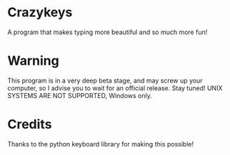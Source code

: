 # Crazykeys
A program that makes typing more beautiful and so much more fun!
# Warning
This program is in a very deep beta stage, and may screw up your computer, so I advise you to wait for an official release. Stay tuned!
UNIX SYSTEMS ARE NOT SUPPORTED, Windows only.




# Credits

Thanks to the python keyboard library for making this possible!
